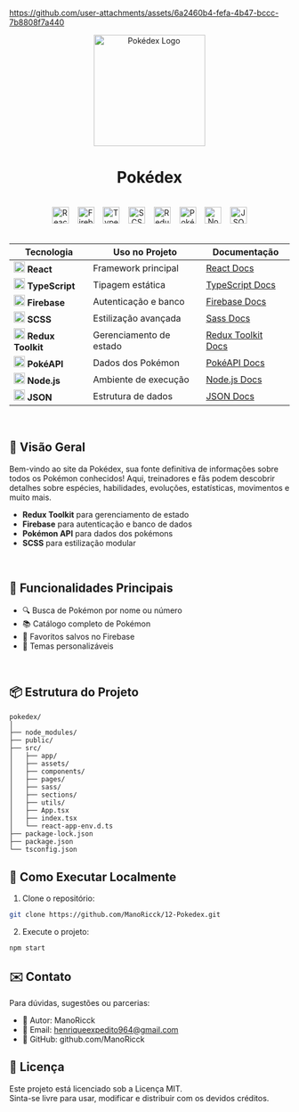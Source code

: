 https://github.com/user-attachments/assets/6a2460b4-fefa-4b47-bccc-7b8808f7a440

<div align="center">
  <img src="https://i.pinimg.com/originals/17/f9/d9/17f9d97a908d096b0ba26bba64a74514.gif" alt="Pokédex Logo" height="200">
</div>
<h1 align="center">  
  Pokédex
</h1>

<br>

<div align="center">
  <img src="https://img.shields.io/badge/React-JS-blue?logo=react&style=for-the-badge" alt="React" height="30">
    &nbsp;&nbsp;
  <img src="https://img.shields.io/badge/Firebase-DB-yellow?logo=firebase&style=for-the-badge" alt="Firebase" height="30">
    &nbsp;&nbsp;
  <img src="https://img.shields.io/badge/TypeScript-TS-3178C6?logo=typescript&style=for-the-badge" alt="TypeScript" height="30">
    &nbsp;&nbsp;
  <img src="https://img.shields.io/badge/SCSS-CSS-CC6699?logo=sass&style=for-the-badge" alt="SCSS" height="30">
    &nbsp;&nbsp;
  <img src="https://img.shields.io/badge/Redux-State-764ABC?logo=redux&style=for-the-badge" alt="Redux Toolkit" height="30">
    &nbsp;&nbsp;
  <img src="https://img.shields.io/badge/PokéAPI-Data-EF5350?logo=pokemon&style=for-the-badge" alt="PokéAPI" height="30">
    &nbsp;&nbsp;
  <img src="https://img.shields.io/badge/Node.js-Runtime-339933?logo=nodedotjs&style=for-the-badge" alt="Node.js" height="30">
    &nbsp;&nbsp;
  <img src="https://img.shields.io/badge/JSON-Data-000000?logo=json&style=for-the-badge" alt="JSON" height="30">
</div>

<br>
<div align="center">

| Tecnologia | Uso no Projeto | Documentação |
|------------|----------------|--------------|
| <img src="https://cdn-icons-png.flaticon.com/512/1126/1126012.png" width="20"> **React** | Framework principal | [React Docs](https://reactjs.org/docs) |
| <img src="https://cdn-icons-png.flaticon.com/512/5968/5968381.png" width="20"> **TypeScript** | Tipagem estática | [TypeScript Docs](https://www.typescriptlang.org/docs/) |
| <img src="https://img.icons8.com/?size=512&id=62452&format=png" width="20"> **Firebase** | Autenticação e banco | [Firebase Docs](https://firebase.google.com/docs) |
| <img src="https://img.icons8.com/color/512/sass.png" width="20"> **SCSS** | Estilização avançada | [Sass Docs](https://sass-lang.com/documentation) |
| <img src="https://cdn-icons-png.flaticon.com/512/3334/3334886.png" width="20"> **Redux Toolkit** | Gerenciamento de estado | [Redux Toolkit Docs](https://redux-toolkit.js.org/) |
| <img src="https://cdn-icons-png.flaticon.com/512/188/188987.png" width="20"> **PokéAPI** | Dados dos Pokémon | [PokéAPI Docs](https://pokeapi.co/docs/v2) |
| <img src="https://cdn.jsdelivr.net/gh/devicons/devicon/icons/nodejs/nodejs-original.svg" width="20"> **Node.js** | Ambiente de execução | [Node.js Docs](https://nodejs.org/en/docs/) |
| <img src="https://cdn-icons-png.flaticon.com/512/136/136525.png" width="20"> **JSON** | Estrutura de dados | [JSON Docs](https://www.json.org/json-en.html) |
</div>
<br>


## 🌟 Visão Geral

Bem-vindo ao site da Pokédex, sua fonte definitiva de informações sobre todos os Pokémon conhecidos! Aqui, treinadores e fãs podem descobrir detalhes sobre espécies, habilidades, evoluções, estatísticas, movimentos e muito mais.

- **Redux Toolkit** para gerenciamento de estado
- **Firebase** para autenticação e banco de dados
- **Pokémon API** para dados dos pokémons
- **SCSS** para estilização modular

<br>

## 🚀 Funcionalidades Principais

- 🔍 Busca de Pokémon por nome ou número
- 📚 Catálogo completo de Pokémon
- 💾 Favoritos salvos no Firebase
- 🎨 Temas personalizáveis

<br>

## 📦 Estrutura do Projeto

```tree
pokedex/
│
├── node_modules/
├── public/
├── src/
│   ├── app/
│   ├── assets/
│   ├── components/
│   ├── pages/
│   ├── sass/
│   ├── sections/
│   ├── utils/
│   ├── App.tsx
│   ├── index.tsx
│   └── react-app-env.d.ts
├── package-lock.json
├── package.json
└── tsconfig.json
```

## 🚀 Como Executar Localmente

1. Clone o repositório:
```bash
git clone https://github.com/ManoRicck/12-Pokedex.git
```
2. Execute o projeto:
```bash
npm start
```


## ✉️ Contato

Para dúvidas, sugestões ou parcerias:

- 👤 Autor: ManoRicck
- 📧 Email: henriqueexpedito964@gmail.com
- 🧠 GitHub: github.com/ManoRicck

## 📄 Licença

Este projeto está licenciado sob a Licença MIT.<br>
Sinta-se livre para usar, modificar e distribuir com os devidos créditos.
